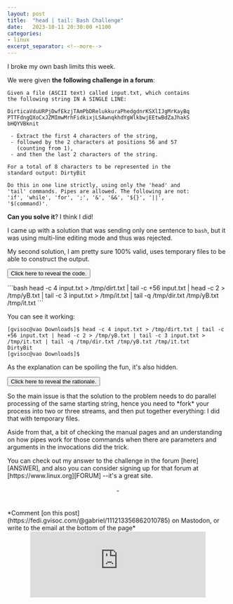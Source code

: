 ```yaml
---
layout: post
title:  "head | tail: Bash Challenge"
date:   2023-10-11 20:30:00 +1100
categories:
- linux
excerpt_separator: <!--more-->
---
```

I broke my own bash limits this week. 

We were given **the following challenge in a forum**:

```
Given a file (ASCII text) called input.txt, which contains 
the following string IN A SINGLE LINE:

DirticaVduURPjDwfEkzjTAmPbDRelukkuraPhedgdnrKSXlIJgMrKayBq
PTTFdngQXoCxJZMImwMrhFidkixjLSAwnqkhdYgWlkbwjEEtwBdZaJhakS
bHQYVBknit

 - Extract the first 4 characters of the string,
 - followed by the 2 characters at positions 56 and 57 
   (counting from 1),
 - and then the last 2 characters of the string. 
 
For a total of 8 characters to be represented in the 
standard output: DirtyBit
 
Do this in one line strictly, using only the 'head' and 
'tail' commands. Pipes are allowed. The following are not:
'if', 'while', 'for', ';', '&', '&&', '${}', '||', 
'$(command)'.
```

**Can you solve it**? I think I did!
<!--more-->

I came up with a solution that was sending only one sentence to `bash`, but it was using multi-line editing mode and thus was rejected.

My second solution, I am pretty sure 100% valid, uses temporary files to be able to construct the output.

<button class="collapsible" id="solution">Click here to reveal the code.</button>
<div class="content" id="solutiondata" markdown="1">
```bash
head -c 4 input.txt > /tmp/dirt.txt | tail -c +56 input.txt | head -c 2 > /tmp/yB.txt | tail -c 3 input.txt > /tmp/it.txt | tail -q /tmp/dir.txt /tmp/yB.txt /tmp/it.txt
```

You can see it working:
```terminal
[gvisoc@vao Downloads]$ head -c 4 input.txt > /tmp/dirt.txt | tail -c +56 input.txt | head -c 2 > /tmp/yB.txt | tail -c 3 input.txt > /tmp/it.txt | tail -q /tmp/dir.txt /tmp/yB.txt /tmp/it.txt
DirtyBit
[gvisoc@vao Downloads]$
```
</div>

As the explanation can be spoiling the fun, it's also hidden.

<button class="collapsible" id="rationale">Click here to reveal the rationale.</button>
<div class="content" id="rationaledata" markdown="1">
So the main issue is that the solution to the problem needs to do parallel processing of the same starting string, hence you need to *fork* your process into two or three streams, and then put together everything: I did that with temporary files. 

Aside from that, a bit of checking the manual pages and an understanding on how pipes work for those commands when there are parameters and arguments in the invocations did the trick.
</div>
You can check out my answer to the challenge in the forum [here][ANSWER], and also you can consider signing up for that forum at [https://www.linux.org][FORUM] --it's a great site.
<br/>
<br/>
<center> - </center>
<br/>
<br/>
*Comment [on this post](https://fedi.gvisoc.com/@gabriel/111213356862010785) on Mastodon, or write to the email at the bottom of the page*
<center><iframe src="https://fedi.gvisoc.com/@gabriel/111213356862010785/embed" class="mastodon-embed" style="max-width: 100%; border: 0" width="400" allowfullscreen="allowfullscreen"></iframe><script src="https://fedi.gvisoc.com/embed.js" async="async"></script></center>

[ANSWER]: https://www.linux.org/threads/head-and-tail-trick.47042/post-207400 "My answer to the challenge in the forum"
[FORUM]: https://www.linux.org "The site linux.org"